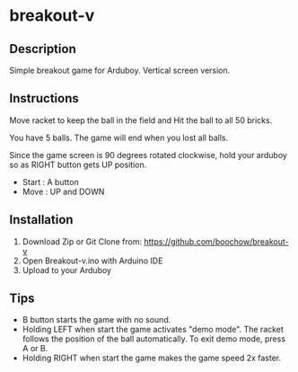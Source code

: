 # breakout-v

## Description
Simple breakout game for Arduboy. Vertical screen version.

## Instructions
Move racket to keep the ball in the field and
Hit the ball to all 50 bricks.

You have 5 balls. The game will end when you lost all balls.

Since the game screen is 90 degrees rotated clockwise, 
hold your arduboy so as RIGHT button gets UP position.

* Start : A button
* Move : UP and DOWN 

## Installation

1. Download Zip or Git Clone from: https://github.com/boochow/breakout-v
2. Open Breakout-v.ino with Arduino IDE
3. Upload to your Arduboy

## Tips

* B button starts the game with no sound.
* Holding LEFT when start the game activates "demo mode".
The racket follows the position of the ball automatically.
To exit demo mode, press A or B.
* Holding RIGHT when start the game makes the game speed
2x faster.
